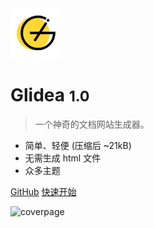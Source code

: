 ﻿<!-- _coverpage.md -->

<img src="../assets/images/logo.png" width="80px" height="80px" alt="logo">

# Glidea <small>1.0</small>

> 一个神奇的文档网站生成器。

- 简单、轻便 (压缩后 ~21kB)
- 无需生成 html 文件
- 众多主题

[GitHub](https://github.com/wonder-light/glidea)
[快速开始](docs/readme.md)

![coverpage](../assets/images/R-C.jpg)
